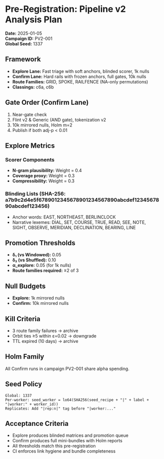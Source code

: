 # Pre-Registration: Pipeline v2 Analysis Plan

**Date:** 2025-01-05  
**Campaign ID:** PV2-001  
**Global Seed:** 1337

## Framework

- **Explore Lane:** Fast triage with soft anchors, blinded scorer, 1k nulls
- **Confirm Lane:** Hard rails with frozen anchors, full gates, 10k nulls
- **Route Families:** GRID, SPOKE, RAILFENCE (NA-only permutations)
- **Classings:** c6a, c6b

## Gate Order (Confirm Lane)

1. Near-gate check
2. Flint v2 & Generic (AND gate), tokenization v2
3. 10k mirrored nulls, Holm m=2
4. Publish if both adj-p < 0.01

## Explore Metrics

### Scorer Components
- **N-gram plausibility:** Weight = 0.4
- **Coverage proxy:** Weight = 0.3  
- **Compressibility:** Weight = 0.3

### Blinding Lists (SHA-256: a7b9c2d4e5f6789012345678901234567890abcdef1234567890abcdef123456)
- Anchor words: EAST, NORTHEAST, BERLINCLOCK
- Narrative lexemes: DIAL, SET, COURSE, TRUE, READ, SEE, NOTE, SIGHT, OBSERVE, MERIDIAN, DECLINATION, BEARING, LINE

## Promotion Thresholds

- **δ₁ (vs Windowed):** 0.05
- **δ₂ (vs Shuffled):** 0.10
- **α_explore:** 0.05 (for 1k nulls)
- **Route families required:** ≥2 of 3

## Null Budgets

- **Explore:** 1k mirrored nulls
- **Confirm:** 10k mirrored nulls

## Kill Criteria

- 3 route family failures → archive
- Orbit ties ≥5 within ε=0.02 → downgrade
- TTL expired (10 days) → archive

## Holm Family

All Confirm runs in campaign PV2-001 share alpha spending.

## Seed Policy

```
Global: 1337
Per-worker: seed_worker = lo64(SHA256(seed_recipe + "|" + label + "|worker:" + worker_id))
Replicates: Add "|rep:n|" tag before "|worker:..."
```

## Acceptance Criteria

- Explore produces blinded matrices and promotion queue
- Confirm produces full mini-bundles with Holm reports
- All thresholds match this pre-registration
- CI enforces link hygiene and bundle completeness